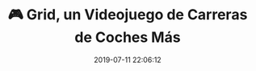 ---
author_profile: false
title: "🎮 Grid, un Videojuego de Carreras de Coches Más"
description: "🎮 Grid, un Videojuego de Carreras de Coches Más"
excerpt: "🎮 Grid, un Videojuego de Carreras de Coches Más"
header:
  video:
    id: kSJzeLep-Xg
    provider: youtube
comments: true
date: 2019-07-11 22:06:12
tags:
- Carreras de Coches
- Trailer
categories:
- Vídeo Videojuegos
sidebar:
- title: "Menú de Vídeos"
  nav: vteca
---